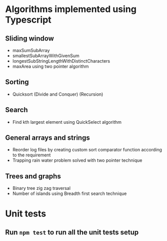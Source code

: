 # Algorithms implemented using Typescript

## Sliding window

* maxSumSubArray
* smallestSubArrayWithGivenSum
* longestSubStringLengthWithDistinctCharacters
* maxArea using two pointer algorithm

## Sorting

* Quicksort (Divide and Conquer) (Recursion)

## Search

* Find kth largest element using QuickSelect algorithm


## General arrays and strings

* Reorder log files by creating custom sort comparator function according to the requirement
* Trapping rain water problem solved with two pointer technique


## Trees and graphs

* Binary tree zig zag traversal
* Number of islands using Breadth first search technique

# Unit tests

## Run `npm test` to run all the unit tests setup